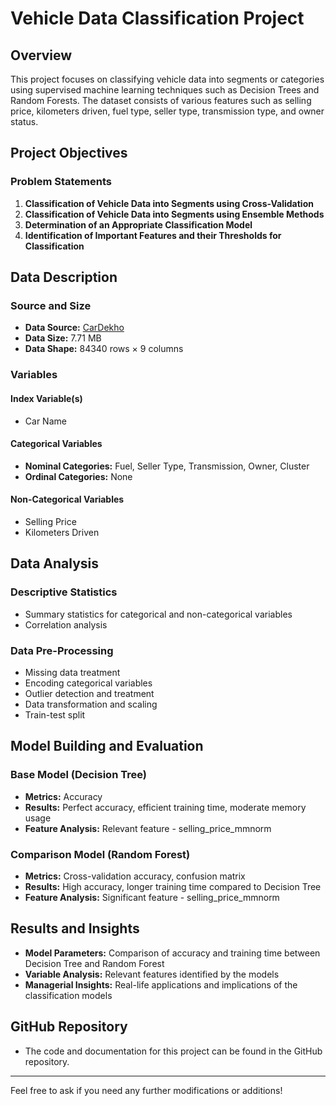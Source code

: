 # Vehicle Data Classification Project

## Overview

This project focuses on classifying vehicle data into segments or categories using supervised machine learning techniques such as Decision Trees and Random Forests. The dataset consists of various features such as selling price, kilometers driven, fuel type, seller type, transmission type, and owner status.

## Project Objectives

### Problem Statements

1. **Classification of Vehicle Data into Segments using Cross-Validation**
2. **Classification of Vehicle Data into Segments using Ensemble Methods**
3. **Determination of an Appropriate Classification Model**
4. **Identification of Important Features and their Thresholds for Classification**

## Data Description

### Source and Size

- **Data Source:** [CarDekho](https://www.cardekho.com/used-cars+in+delhi-ncr)
- **Data Size:** 7.71 MB
- **Data Shape:** 84340 rows × 9 columns

### Variables

#### Index Variable(s)
- Car Name

#### Categorical Variables
- **Nominal Categories:** Fuel, Seller Type, Transmission, Owner, Cluster
- **Ordinal Categories:** None

#### Non-Categorical Variables
- Selling Price
- Kilometers Driven

## Data Analysis

### Descriptive Statistics

- Summary statistics for categorical and non-categorical variables
- Correlation analysis

### Data Pre-Processing

- Missing data treatment
- Encoding categorical variables
- Outlier detection and treatment
- Data transformation and scaling
- Train-test split

## Model Building and Evaluation

### Base Model (Decision Tree)

- **Metrics:** Accuracy
- **Results:** Perfect accuracy, efficient training time, moderate memory usage
- **Feature Analysis:** Relevant feature - selling_price_mmnorm

### Comparison Model (Random Forest)

- **Metrics:** Cross-validation accuracy, confusion matrix
- **Results:** High accuracy, longer training time compared to Decision Tree
- **Feature Analysis:** Significant feature - selling_price_mmnorm

## Results and Insights

- **Model Parameters:** Comparison of accuracy and training time between Decision Tree and Random Forest
- **Variable Analysis:** Relevant features identified by the models
- **Managerial Insights:** Real-life applications and implications of the classification models

## GitHub Repository

- The code and documentation for this project can be found in the GitHub repository.

---

Feel free to ask if you need any further modifications or additions!
